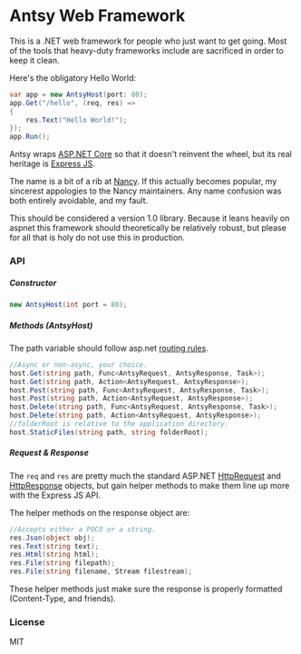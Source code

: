 ﻿# Antsy Web Framework

This is a .NET web framework for people who just want to get going. Most of the tools that
heavy-duty frameworks include are sacrificed in order to keep it clean. 

Here's the obligatory Hello World:
```csharp
var app = new AntsyHost(port: 80);
app.Get("/hello", (req, res) => 
{
	res.Text("Hello World!");
});
app.Run();
```

Antsy wraps [ASP.NET Core](https://www.asp.net/core) so that it doesn't reinvent the wheel,
but its real heritage is [Express JS](http://expressjs.com/).

The name is a bit of a rib at [Nancy](http://nancyfx.org/). If this actually becomes popular, my sincerest appologies
to the Nancy maintainers. Any name confusion was both entirely avoidable, and my fault.

This should be considered a version 1.0 library. Because it leans heavily on aspnet this framework 
should theoretically be relatively robust, but please for all that is holy do not use this in production.

### API

##### Constructor

```csharp
new AntsyHost(int port = 80);
```

##### Methods (AntsyHost)

The path variable should follow asp.net [routing rules](https://docs.microsoft.com/en-us/aspnet/core/fundamentals/routing).

```csharp
//Async or non-async, your choice.
host.Get(string path, Func<AntsyRequest, AntsyResponse, Task>);
host.Get(string path, Action<AntsyRequest, AntsyResponse>);
host.Post(string path, Func<AntsyRequest, AntsyResponse, Task>);
host.Post(string path, Action<AntsyRequest, AntsyResponse>);
host.Delete(string path, Func<AntsyRequest, AntsyResponse, Task>);
host.Delete(string path, Action<AntsyRequest, AntsyResponse>);
//folderRoot is relative to the application directory.
host.StaticFiles(string path, string folderRoot);
```

##### Request & Response

The ```req``` and ```res``` are pretty much the standard ASP.NET 
[HttpRequest](https://docs.microsoft.com/en-us/aspnet/core/api/microsoft.aspnetcore.http.httprequest#Microsoft_AspNetCore_Http_HttpRequest)
and 
[HttpResponse](https://docs.microsoft.com/en-us/aspnet/core/api/microsoft.aspnetcore.http.httpresponse#Microsoft_AspNetCore_Http_HttpResponse)
objects,
but gain helper methods to make them line up more with the Express JS API.

The helper methods on the response object are:
```csharp
//Accepts either a POCO or a string.
res.Json(object obj);
res.Text(string text);
res.Html(string html);
res.File(string filepath);
res.File(string filename, Stream filestream);
```
These helper methods just make sure the response is properly formatted (Content-Type, and friends).

### License

MIT
